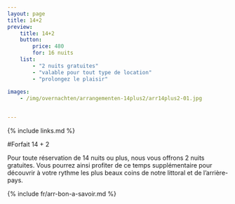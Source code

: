 ```yaml
---
layout: page
title: 14+2
preview: 
    title: 14+2
    button:
        price: 480
        for: 16 nuits
    list:
        - "2 nuits gratuites"
        - "valable pour tout type de location"
        - "prolongez le plaisir"
        
images:
    - /img/overnachten/arrangementen-14plus2/arr14plus2-01.jpg


---
```


{% include links.md %}


#Forfait 14 + 2

Pour toute réservation de 14 nuits ou plus, nous vous offrons 2 nuits gratuites. Vous pourrez ainsi profiter de ce temps supplémentaire pour découvrir à votre rythme les plus beaux coins de notre littoral et de l’arrière-pays.

{% include fr/arr-bon-a-savoir.md %}

